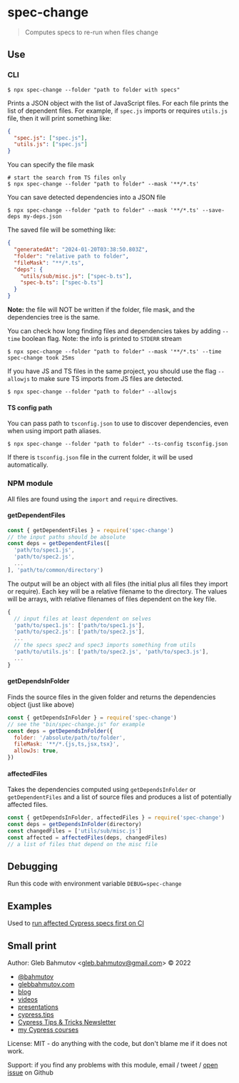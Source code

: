 # spec-change

> Computes specs to re-run when files change

## Use

### CLI

```
$ npx spec-change --folder "path to folder with specs"
```

Prints a JSON object with the list of JavaScript files. For each file prints the list of dependent files. For example, if `spec.js` imports or requires `utils.js` file, then it will print something like:

```json
{
  "spec.js": ["spec.js"],
  "utils.js": ["spec.js"]
}
```

You can specify the file mask

```
# start the search from TS files only
$ npx spec-change --folder "path to folder" --mask '**/*.ts'
```

You can save detected dependencies into a JSON file

```
$ npx spec-change --folder "path to folder" --mask '**/*.ts' --save-deps my-deps.json
```

The saved file will be something like:

```json
{
  "generatedAt": "2024-01-20T03:38:50.803Z",
  "folder": "relative path to folder",
  "fileMask": "**/*.ts",
  "deps": {
    "utils/sub/misc.js": ["spec-b.ts"],
    "spec-b.ts": ["spec-b.ts"]
  }
}
```

**Note:** the file will NOT be written if the folder, file mask, and the dependencies tree is the same.

You can check how long finding files and dependencies takes by adding `--time` boolean flag. Note: the info is printed to `STDERR` stream

```
$ npx spec-change --folder "path to folder" --mask '**/*.ts' --time
spec-change took 25ms
```

If you have JS and TS files in the same project, you should use the flag `--allowjs` to make sure TS imports from JS files are detected.

```
$ npx spec-change --folder "path to folder" --allowjs
```

#### TS config path

You can pass path to `tsconfig.json` to use to discover dependencies, even when using import path aliases.

```
$ npx spec-change --folder "path to folder" --ts-config tsconfig.json
```

If there is `tsconfig.json` file in the current folder, it will be used automatically.

### NPM module

All files are found using the `import` and `require` directives.

#### getDependentFiles

```js
const { getDependentFiles } = require('spec-change')
// the input paths should be absolute
const deps = getDependentFiles([
  'path/to/spec1.js',
  'path/to/spec2.js',
  ...
], 'path/to/common/directory')
```

The output will be an object with all files (the initial plus all files they import or require). Each key will be a relative filename to the directory. The values will be arrays, with relative filenames of files dependent on the key file.

```js
{
  // input files at least dependent on selves
  'path/to/spec1.js': ['path/to/spec1.js'],
  'path/to/spec2.js': ['path/to/spec2.js'],
  ...
  // the specs spec2 and spec3 imports something from utils
  'path/to/utils.js': ['path/to/spec2.js', 'path/to/spec3.js'],
  ...
}
```

#### getDependsInFolder

Finds the source files in the given folder and returns the dependencies object (just like above)

```js
const { getDependsInFolder } = require('spec-change')
// see the "bin/spec-change.js" for example
const deps = getDependsInFolder({
  folder: '/absolute/path/to/folder',
  fileMask: '**/*.{js,ts,jsx,tsx}',
  allowJs: true,
})
```

#### affectedFiles

Takes the dependencies computed using `getDependsInFolder` or `getDependentFiles` and a list of source files and produces a list of potentially affected files.

```js
const { getDependsInFolder, affectedFiles } = require('spec-change')
const deps = getDependsInFolder(directory)
const changedFiles = ['utils/sub/misc.js']
const affected = affectedFiles(deps, changedFiles)
// a list of files that depend on the misc file
```

## Debugging

Run this code with environment variable `DEBUG=spec-change`

## Examples

Used to [run affected Cypress specs first on CI](https://glebbahmutov.com/blog/trace-changed-specs/)

## Small print

Author: Gleb Bahmutov &lt;gleb.bahmutov@gmail.com&gt; &copy; 2022

- [@bahmutov](https://twitter.com/bahmutov)
- [glebbahmutov.com](https://glebbahmutov.com)
- [blog](https://glebbahmutov.com/blog)
- [videos](https://www.youtube.com/glebbahmutov)
- [presentations](https://slides.com/bahmutov)
- [cypress.tips](https://cypress.tips)
- [Cypress Tips & Tricks Newsletter](https://cypresstips.substack.com/)
- [my Cypress courses](https://cypress.tips/courses)

License: MIT - do anything with the code, but don't blame me if it does not work.

Support: if you find any problems with this module, email / tweet /
[open issue](https://github.com/bahmutov/spec-change/issues) on Github
